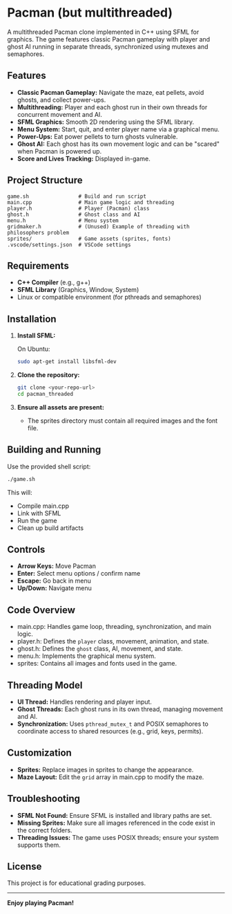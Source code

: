# Pacman (but multithreaded)

A multithreaded Pacman clone implemented in C++ using SFML for graphics. The game features classic Pacman gameplay with player and ghost AI running in separate threads, synchronized using mutexes and semaphores.

## Features

- **Classic Pacman Gameplay:** Navigate the maze, eat pellets, avoid ghosts, and collect power-ups.
- **Multithreading:** Player and each ghost run in their own threads for concurrent movement and AI.
- **SFML Graphics:** Smooth 2D rendering using the SFML library.
- **Menu System:** Start, quit, and enter player name via a graphical menu.
- **Power-Ups:** Eat power pellets to turn ghosts vulnerable.
- **Ghost AI:** Each ghost has its own movement logic and can be "scared" when Pacman is powered up.
- **Score and Lives Tracking:** Displayed in-game.

## Project Structure

```
game.sh                # Build and run script
main.cpp               # Main game logic and threading
player.h               # Player (Pacman) class
ghost.h                # Ghost class and AI
menu.h                 # Menu system
gridmaker.h            # (Unused) Example of threading with philosophers problem
sprites/               # Game assets (sprites, fonts)
.vscode/settings.json  # VSCode settings
```

## Requirements

- **C++ Compiler** (e.g., g++)
- **SFML Library** (Graphics, Window, System)
- Linux or compatible environment (for pthreads and semaphores)

## Installation

1. **Install SFML:**

   On Ubuntu:
   ```sh
   sudo apt-get install libsfml-dev
   ```

2. **Clone the repository:**
   ```sh
   git clone <your-repo-url>
   cd pacman_threaded
   ```

3. **Ensure all assets are present:**
   - The sprites directory must contain all required images and the font file.

## Building and Running

Use the provided shell script:

```sh
./game.sh
```

This will:
- Compile main.cpp
- Link with SFML
- Run the game
- Clean up build artifacts

## Controls

- **Arrow Keys:** Move Pacman
- **Enter:** Select menu options / confirm name
- **Escape:** Go back in menu
- **Up/Down:** Navigate menu

## Code Overview

- main.cpp: Handles game loop, threading, synchronization, and main logic.
- player.h: Defines the `player` class, movement, animation, and state.
- ghost.h: Defines the `ghost` class, AI, movement, and state.
- menu.h: Implements the graphical menu system.
- sprites: Contains all images and fonts used in the game.

## Threading Model

- **UI Thread:** Handles rendering and player input.
- **Ghost Threads:** Each ghost runs in its own thread, managing movement and AI.
- **Synchronization:** Uses `pthread_mutex_t` and POSIX semaphores to coordinate access to shared resources (e.g., grid, keys, permits).

## Customization

- **Sprites:** Replace images in sprites to change the appearance.
- **Maze Layout:** Edit the `grid` array in main.cpp to modify the maze.

## Troubleshooting

- **SFML Not Found:** Ensure SFML is installed and library paths are set.
- **Missing Sprites:** Make sure all images referenced in the code exist in the correct folders.
- **Threading Issues:** The game uses POSIX threads; ensure your system supports them.

## License

This project is for educational grading purposes.

---

**Enjoy playing Pacman!**
